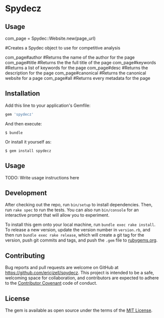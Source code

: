 # Spydecz

## Usage

com_page = Spydec::Website.new(page_url)

#Creates a Spydec object to use for competitive analysis

com_page#author		#Returns the name of the author for the page
com_page#title		#Returns the the full title of the page
com_page#keywords	#Returns a list of keywords for the page
com_page#desc		#Returns the description for the page
com_page#canonical	#Returns the canonical website for a page
com_page#all		#Returns every metadata for the page


## Installation

Add this line to your application's Gemfile:

```ruby
gem 'spydecz'
```

And then execute:

    $ bundle

Or install it yourself as:

    $ gem install spydecz

## Usage

TODO: Write usage instructions here

## Development

After checking out the repo, run `bin/setup` to install dependencies. Then, run `rake spec` to run the tests. You can also run `bin/console` for an interactive prompt that will allow you to experiment.

To install this gem onto your local machine, run `bundle exec rake install`. To release a new version, update the version number in `version.rb`, and then run `bundle exec rake release`, which will create a git tag for the version, push git commits and tags, and push the `.gem` file to [rubygems.org](https://rubygems.org).

## Contributing

Bug reports and pull requests are welcome on GitHub at https://github.com/ericjzell/spydecz. This project is intended to be a safe, welcoming space for collaboration, and contributors are expected to adhere to the [Contributor Covenant](http://contributor-covenant.org) code of conduct.


## License

The gem is available as open source under the terms of the [MIT License](http://opensource.org/licenses/MIT).
